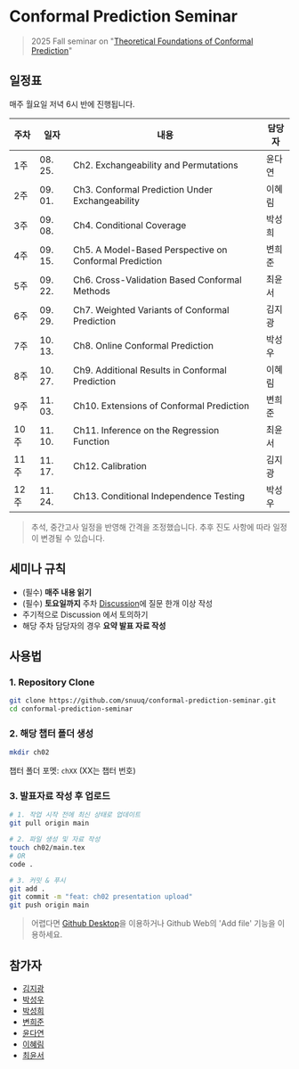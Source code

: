 # Conformal Prediction Seminar
> 2025 Fall seminar on "[Theoretical Foundations of Conformal Prediction](https://arxiv.org/abs/2411.11824)"

## 일정표

매주 월요일 저녁 6시 반에 진행됩니다.

| 주차  | 일자       | 내용                                                     | 담당자 |
| --- | -------- | ------------------------------------------------------ | --- |
| 1주  | 08. 25. | Ch2. Exchangeability and Permutations                  | 윤다연 |
| 2주  | 09. 01.   | Ch3. Conformal Prediction Under Exchangeability        | 이혜림 |
| 3주  | 09. 08.   | Ch4. Conditional Coverage                              | 박성희 |
| 4주  | 09. 15.   | Ch5. A Model-Based Perspective on Conformal Prediction | 변희준 |
| 5주  | 09. 22.   | Ch6. Cross-Validation Based Conformal Methods          | 최윤서 |
| 6주  | 09. 29.   | Ch7. Weighted Variants of Conformal Prediction         | 김지광 |
| 7주  | 10. 13.   | Ch8. Online Conformal Prediction                       | 박성우 |
| 8주  | 10. 27.   | Ch9. Additional Results in Conformal Prediction        | 이혜림 |
| 9주  | 11. 03.   | Ch10. Extensions of Conformal Prediction               | 변희준 |
| 10주 | 11. 10.   | Ch11. Inference on the Regression Function             | 최윤서 |
| 11주 | 11. 17.   | Ch12. Calibration                                      | 김지광 |
| 12주 | 11. 24.   | Ch13. Conditional Independence Testing                 | 박성우 |

> 추석, 중간고사 일정을 반영해 간격을 조정했습니다. 추후 진도 사항에 따라 일정이 변경될 수 있습니다.

## 세미나 규칙

- (필수) **매주 내용 읽기**
- (필수) **토요일까지** 주차 [Discussion](https://github.com/snuuq/conformal-prediction-seminar/discussions)에 질문 한개 이상 작성
- 주기적으로 Discussion 에서 토의하기
- 해당 주차 담당자의 경우 **요약 발표 자료 작성**

## 사용법

### 1. Repository Clone

```bash
git clone https://github.com/snuuq/conformal-prediction-seminar.git
cd conformal-prediction-seminar
```

### 2. 해당 챕터 폴더 생성

```bash
mkdir ch02
```

챕터 폴더 포멧: `chXX` (XX는 챕터 번호)

### 3. 발표자료 작성 후 업로드

```bash
# 1. 작업 시작 전에 최신 상태로 업데이트
git pull origin main

# 2. 파일 생성 및 자료 작성
touch ch02/main.tex
# OR
code .

# 3. 커밋 & 푸시
git add .
git commit -m "feat: ch02 presentation upload"
git push origin main
```

> 어렵다면 [Github Desktop](https://github.com/apps/desktop?locale=ko-KR)을 이용하거나 Github Web의 'Add file' 기능을 이용하세요.

## 참가자
- [김지광](https://github.com/wlrhkd1230)
- [박성우](https://github.com/cos18)
- [박성희](https://github.com/SungheePark-Stat21)
- [변희준](https://github.com/ryanb01)
- [윤다연](https://github.com/Dayeon-Yoon)
- [이혜림](https://github.com/2hyerim)
- [최윤서](https://github.com/cys0220)

